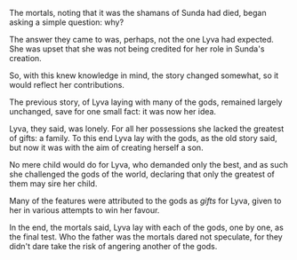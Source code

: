 The mortals, noting that it was the shamans of Sunda had died, began asking a simple question: why?

The answer they came to was, perhaps, not the one Lyva had expected. She was upset that she was not being credited for her role in Sunda's creation.

So, with this knew knowledge in mind, the story changed somewhat, so it would reflect her contributions.

The previous story, of Lyva laying with many of the gods, remained largely unchanged, save for one small fact: it was now her idea.

Lyva, they said, was lonely. For all her possessions she lacked the greatest of gifts: a family. To this end Lyva lay with the gods, as the old story said, but now it was with the aim of creating herself a son.

No mere child would do for Lyva, who demanded only the best, and as such she challenged the gods of the world, declaring that only the greatest of them may sire her child.

Many of the features were attributed to the gods as *gifts* for Lyva, given to her in various attempts to win her favour.

In the end, the mortals said, Lyva lay with each of the gods, one by one, as the final test. Who the father was the mortals dared not speculate, for they didn't dare take the risk of angering another of the gods.